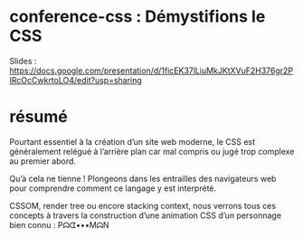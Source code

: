 # conference-css : Démystifions le CSS

Slides : https://docs.google.com/presentation/d/1ficEK37lLiuMkJKtXVuF2H376gr2PIRcOcCwkrtoLO4/edit?usp=sharing

# résumé 
Pourtant essentiel à la création d’un site web moderne, le CSS est généralement relégué à l’arrière plan car mal compris ou jugé trop complexe au premier abord.

Qu’à cela ne tienne ! Plongeons dans les entrailles des navigateurs web pour comprendre comment ce langage y est interprété.

CSSOM, render tree ou encore stacking context, nous verrons tous ces concepts à travers la construction d’une animation CSS d’un personnage bien connu : Pᗣᗧ•••MᗣN
